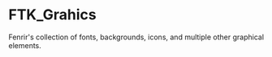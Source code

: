 # FTK_Grahics
Fenrir's collection of fonts, backgrounds, icons, and multiple other graphical elements.
